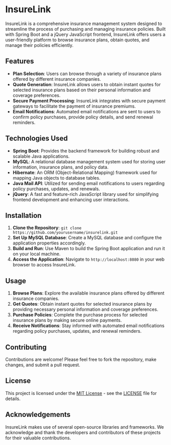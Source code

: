 # InsureLink

InsureLink is a comprehensive insurance management system designed to streamline the process of purchasing and managing insurance policies. Built with Spring Boot and a jQuery JavaScript frontend, InsureLink offers users a user-friendly platform to browse insurance plans, obtain quotes, and manage their policies efficiently.

## Features

- **Plan Selection**: Users can browse through a variety of insurance plans offered by different insurance companies.
- **Quote Generation**: InsureLink allows users to obtain instant quotes for selected insurance plans based on their personal information and coverage preferences.
- **Secure Payment Processing**: InsureLink integrates with secure payment gateways to facilitate the payment of insurance premiums.
- **Email Notifications**: Automated email notifications are sent to users to confirm policy purchases, provide policy details, and send renewal reminders.

## Technologies Used

- **Spring Boot**: Provides the backend framework for building robust and scalable Java applications.
- **MySQL**: A relational database management system used for storing user information, insurance plans, and policy data.
- **Hibernate**: An ORM (Object-Relational Mapping) framework used for mapping Java objects to database tables.
- **Java Mail API**: Utilized for sending email notifications to users regarding policy purchases, updates, and renewals.
- **jQuery**: A fast and feature-rich JavaScript library used for simplifying frontend development and enhancing user interactions.

## Installation

1. **Clone the Repository**: `git clone https://github.com/yourusername/insurelink.git`
2. **Set Up MySQL Database**: Create a MySQL database and configure the application properties accordingly.
3. **Build and Run**: Use Maven to build the Spring Boot application and run it on your local machine.
4. **Access the Application**: Navigate to `http://localhost:8080` in your web browser to access InsureLink.

## Usage

1. **Browse Plans**: Explore the available insurance plans offered by different insurance companies.
2. **Get Quotes**: Obtain instant quotes for selected insurance plans by providing necessary personal information and coverage preferences.
3. **Purchase Policies**: Complete the purchase process for selected insurance plans by making secure online payments.
4. **Receive Notifications**: Stay informed with automated email notifications regarding policy purchases, updates, and renewal reminders.

## Contributing

Contributions are welcome! Please feel free to fork the repository, make changes, and submit a pull request.

## License

This project is licensed under the [MIT License](https://opensource.org/licenses/MIT) - see the [LICENSE](LICENSE) file for details.

## Acknowledgements

InsureLink makes use of several open-source libraries and frameworks. We acknowledge and thank the developers and contributors of these projects for their valuable contributions.
